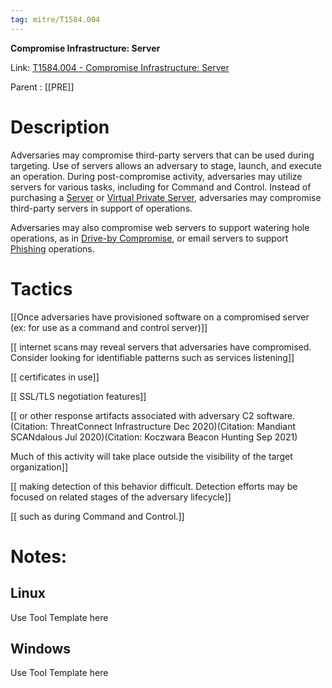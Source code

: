 ```yaml
---
tag: mitre/T1584.004
---
```


**Compromise Infrastructure: Server**

Link: [T1584.004 - Compromise Infrastructure: Server](https://attack.mitre.org/techniques/T1584/004)

Parent : [[PRE]]


# Description

Adversaries may compromise third-party servers that can be used during targeting. Use of servers allows an adversary to stage, launch, and execute an operation. During post-compromise activity, adversaries may utilize servers for various tasks, including for Command and Control. Instead of purchasing a [Server](https://attack.mitre.org/techniques/T1583/004) or [Virtual Private Server](https://attack.mitre.org/techniques/T1583/003), adversaries may compromise third-party servers in support of operations.

Adversaries may also compromise web servers to support watering hole operations, as in [Drive-by Compromise](https://attack.mitre.org/techniques/T1189), or email servers to support [Phishing](https://attack.mitre.org/techniques/T1566) operations.

# Tactics


[[Once adversaries have provisioned software on a compromised server (ex: for use as a command and control server)]]

[[ internet scans may reveal servers that adversaries have compromised. Consider looking for identifiable patterns such as services listening]]

[[ certificates in use]]

[[ SSL/TLS negotiation features]]

[[ or other response artifacts associated with adversary C2 software.(Citation: ThreatConnect Infrastructure Dec 2020)(Citation: Mandiant SCANdalous Jul 2020)(Citation: Koczwara Beacon Hunting Sep 2021)

Much of this activity will take place outside the visibility of the target organization]]

[[ making detection of this behavior difficult. Detection efforts may be focused on related stages of the adversary lifecycle]]

[[ such as during Command and Control.]]


# Notes:

## Linux

Use Tool Template here

## Windows

Use Tool Template here